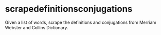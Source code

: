 # scrapedefinitionsconjugations
Given a list of words, scrape the definitions and conjugations from Merriam Webster and Collins Dictionary.
